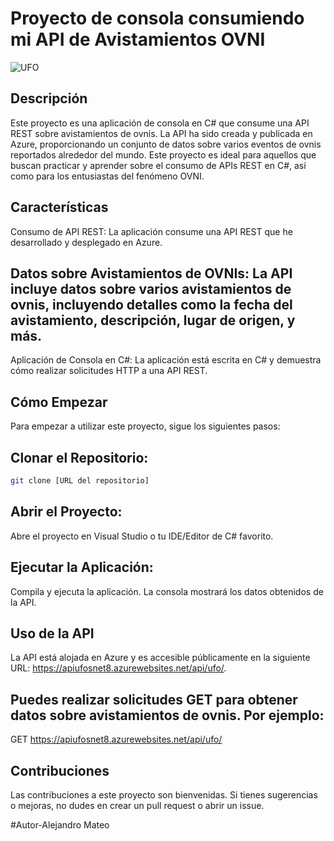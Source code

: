 # Proyecto de consola consumiendo mi API de Avistamientos OVNI


![UFO](https://calgary.citynews.ca/wp-content/blogs.dir/sites/8/2022/09/16/ufo-report-adjusted-AP.jpg)


## Descripción
Este proyecto es una aplicación de consola en C# que consume una API REST sobre avistamientos de ovnis. La API ha sido creada y publicada en Azure, proporcionando un conjunto de datos sobre varios eventos de ovnis reportados alrededor del mundo. Este proyecto es ideal para aquellos que buscan practicar y aprender sobre el consumo de APIs REST en C#, así como para los entusiastas del fenómeno OVNI.

## Características
Consumo de API REST: La aplicación consume una API REST que he desarrollado y desplegado en Azure.

## Datos sobre Avistamientos de OVNIs: La API incluye datos sobre varios avistamientos de ovnis, incluyendo detalles como la fecha del avistamiento, descripción, lugar de origen, y más.
Aplicación de Consola en C#: La aplicación está escrita en C# y demuestra cómo realizar solicitudes HTTP a una API REST.

## Cómo Empezar
Para empezar a utilizar este proyecto, sigue los siguientes pasos:

## Clonar el Repositorio:
```bash
git clone [URL del repositorio]
```

## Abrir el Proyecto:
Abre el proyecto en Visual Studio o tu IDE/Editor de C# favorito.

## Ejecutar la Aplicación:
Compila y ejecuta la aplicación. La consola mostrará los datos obtenidos de la API.

## Uso de la API
La API está alojada en Azure y es accesible públicamente en la siguiente URL: https://apiufosnet8.azurewebsites.net/api/ufo/. 

## Puedes realizar solicitudes GET para obtener datos sobre avistamientos de ovnis. Por ejemplo:
GET https://apiufosnet8.azurewebsites.net/api/ufo/

## Contribuciones
Las contribuciones a este proyecto son bienvenidas. Si tienes sugerencias o mejoras, no dudes en crear un pull request o abrir un issue.

#Autor-Alejandro Mateo
